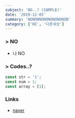 ```yaml
---
subject: 'NO..? (SAMPLE)'
date: '2019-12-05'
summary: 'NONONNONONONONONON'
category: ['HI', '다른세상']
---
```


### > NO

- 나 NO

### > Codes..?

```js
const str = '1';
const num = 1;
const array = [1];
```

### Links

- [naver](https://naver.com)
